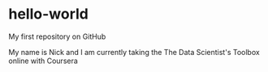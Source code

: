 # hello-world
My first repository on GitHub

My name is Nick and I am currently taking the The Data Scientist's Toolbox online with Coursera
